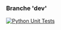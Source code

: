 
### Branche 'dev'
[![Python Unit Tests](https://github.com/eworkshop/oct24bootcampdeitinerairedevacances/actions/workflows/python-unit-tests.yml/badge.svg?branch=dev)](https://github.com/eworkshop/oct24bootcampdeitinerairedevacances/actions/workflows/python-unit-tests.yml)

